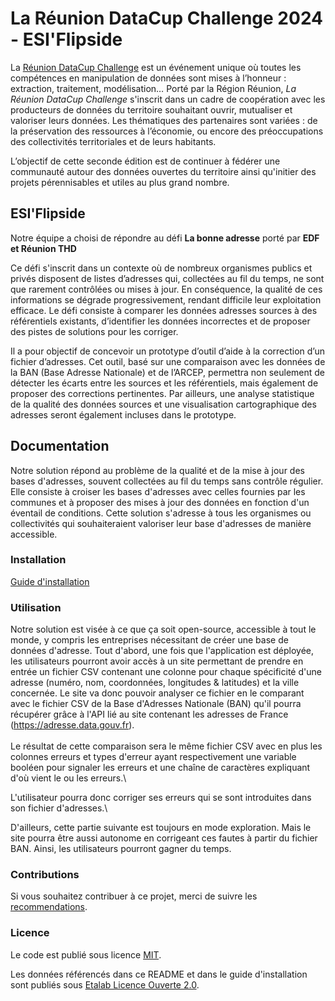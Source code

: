 # La Réunion DataCup Challenge 2024 - ESI'Flipside

La [Réunion DataCup Challenge](https://data.regionreunion.com/p/page-reunion-datacup-challenge) est un événement unique où toutes les compétences en manipulation de données sont mises à l’honneur : extraction, traitement, modélisation… Porté par la Région Réunion, *La Réunion DataCup Challenge* s'inscrit dans un cadre de coopération avec les producteurs de données du territoire souhaitant ouvrir, mutualiser et valoriser leurs données. Les thématiques des partenaires sont variées : de la préservation des ressources à l’économie, ou encore des préoccupations des collectivités territoriales et de leurs habitants.

L’objectif de cette seconde édition est de continuer à fédérer une communauté autour des données ouvertes du territoire ainsi qu'initier des projets pérennisables et utiles au plus grand nombre.


## ESI'Flipside

Notre équipe a choisi de répondre au défi **La bonne adresse** porté par **EDF et Réunion THD**

Ce défi s'inscrit dans un contexte où de nombreux organismes publics et privés disposent de listes d’adresses qui, collectées au fil du temps, ne sont que rarement contrôlées ou mises à jour. En conséquence, la qualité de ces informations se dégrade progressivement, rendant difficile leur exploitation efficace. Le défi consiste à comparer les données adresses sources à des référentiels existants, d’identifier les données incorrectes et de proposer des pistes de solutions pour les corriger.

Il a pour objectif de concevoir un prototype d’outil d’aide à la correction d’un fichier d’adresses. Cet outil, basé sur une comparaison avec les données de la BAN (Base Adresse Nationale) et de l’ARCEP, permettra non seulement de détecter les écarts entre les sources et les référentiels, mais également de proposer des corrections pertinentes. Par ailleurs, une analyse statistique de la qualité des données sources et une visualisation cartographique des adresses seront également incluses dans le prototype.



## **Documentation**

Notre solution répond au problème de la qualité et de la mise à jour des bases d'adresses, souvent collectées au fil du temps sans contrôle régulier. Elle consiste à croiser les bases d'adresses avec celles fournies par les communes et à proposer des mises à jour des données en fonction d'un éventail de conditions. Cette solution s'adresse à tous les organismes ou collectivités qui souhaiteraient valoriser leur base d'adresses de manière accessible.

### **Installation**

[Guide d'installation](/INSTALL.md)

### **Utilisation**


Notre solution est visée à ce que ça soit open-source, accessible à tout le monde, y compris les entreprises nécessitant de créer une base de données d'adresse. Tout d'abord, une fois que l'application est déployée, les utilisateurs pourront avoir accès à un site permettant de prendre en entrée un fichier CSV contenant une colonne pour chaque spécificité d'une adresse (numéro, nom, coordonnées, longitudes & latitudes) et la ville concernée. Le site va donc pouvoir analyser ce fichier en le comparant avec le fichier CSV de la Base d'Adresses Nationale (BAN) qu'il pourra récupérer grâce à l'API lié au site contenant les adresses de France (https://adresse.data.gouv.fr).\
\
Le résultat de cette comparaison sera le même fichier CSV avec en plus les colonnes erreurs et types d'erreur ayant respectivement une variable booléen pour signaler les erreurs et une chaîne de caractères expliquant d'où vient le ou les erreurs.\

L'utilisateur pourra donc corriger ses erreurs qui se sont introduites dans son fichier d'adresses.\

D'ailleurs, cette partie suivante est toujours en mode exploration. Mais le site pourra être aussi autonome en corrigeant ces fautes à partir du fichier BAN. Ainsi, les utilisateurs pourront gagner du temps.

### **Contributions**

Si vous souhaitez contribuer à ce projet, merci de suivre les [recommendations](/CONTRIBUTING.md).

### **Licence**

Le code est publié sous licence [MIT](/licence.MIT).

Les données référencés dans ce README et dans le guide d'installation sont publiés sous [Etalab Licence Ouverte 2.0](/licence.etalab-2.0).
